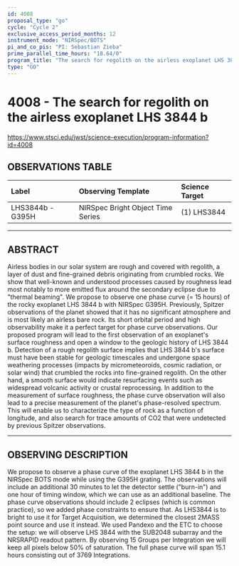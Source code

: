 ```yaml
---
id: 4008
proposal_type: "go"
cycle: "Cycle 2"
exclusive_access_period_months: 12
instrument_mode: "NIRSpec/BOTS"
pi_and_co_pis: "PI: Sebastian Zieba"
prime_parallel_time_hours: "18.64/0"
program_title: "The search for regolith on the airless exoplanet LHS 3844 b"
type: "GO"
---
```

# 4008 - The search for regolith on the airless exoplanet LHS 3844 b
https://www.stsci.edu/jwst/science-execution/program-information?id=4008
## OBSERVATIONS TABLE
| Label              | Observing Template                | Science Target |
| :----------------- | :-------------------------------- | :------------- |
| LHS3844b - G395H   | NIRSpec Bright Object Time Series | (1) LHS3844    |

---

## ABSTRACT

Airless bodies in our solar system are rough and covered with regolith, a layer of dust and fine-grained debris originating from crumbled rocks. We show that well-known and understood processes caused by roughness lead most notably to more emitted flux around the secondary eclipse due to "thermal beaming". We propose to observe one phase curve (= 15 hours) of the rocky exoplanet LHS 3844 b with NIRSpec G395H. Previously, Spitzer observations of the planet showed that it has no significant atmosphere and is most likely an airless bare rock. Its short orbital period and high observability make it a perfect target for phase curve observations. Our proposed program will lead to the first observation of an exoplanet's surface roughness and open a window to the geologic history of LHS 3844 b. Detection of a rough regolith surface implies that LHS 3844 b's surface must have been stable for geologic timescales and undergone space weathering processes (impacts by micrometeoroids, cosmic radiation, or solar wind) that crumbled the rocks into fine-grained regolith. On the other hand, a smooth surface would indicate resurfacing events such as widespread volcanic activity or crustal reprocessing. In addition to the measurement of surface roughness, the phase curve observation will also lead to a precise measurement of the planet's phase-resolved spectrum. This will enable us to characterize the type of rock as a function of longitude, and also search for trace amounts of CO2 that were undetected by previous Spitzer observations.

---

## OBSERVING DESCRIPTION

We propose to observe a phase curve of the exoplanet LHS 3844 b in the NIRSpec BOTS mode while using the G395H grating. The observations will include an additional 30 minutes to let the detector settle ("burn-in") and one hour of timing window, which we can use as an additional baseline. The phase curve observations should include 2 eclipses (which is common practice), so we added phase constraints to ensure that. As LHS3844 is to bright to use it for Target Acquisition, we determined the closest 2MASS point source and use it instead. We used Pandexo and the ETC to choose the setup: we will observe LHS 3844 with the SUB2048 subarray and the NRSRAPID readout pattern. By observing 15 Groups per Integration we will keep all pixels below 50% of saturation. The full phase curve will span 15.1 hours consisting out of 3769 Integrations.